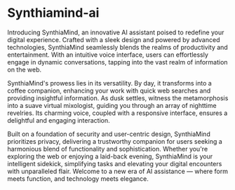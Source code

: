 # Synthiamind-ai
Introducing SynthiaMind, an innovative AI assistant poised to redefine your digital experience. Crafted with a sleek design and powered by advanced technologies, SynthiaMind seamlessly blends the realms of productivity and entertainment. With an intuitive voice interface, users can effortlessly engage in dynamic conversations, tapping into the vast realm of information on the web.

SynthiaMind's prowess lies in its versatility. By day, it transforms into a coffee companion, enhancing your work with quick web searches and providing insightful information. As dusk settles, witness the metamorphosis into a suave virtual mixologist, guiding you through an array of nighttime revelries. Its charming voice, coupled with a responsive interface, ensures a delightful and engaging interaction.

Built on a foundation of security and user-centric design, SynthiaMind prioritizes privacy, delivering a trustworthy companion for users seeking a harmonious blend of functionality and sophistication. Whether you're exploring the web or enjoying a laid-back evening, SynthiaMind is your intelligent sidekick, simplifying tasks and elevating your digital encounters with unparalleled flair. Welcome to a new era of AI assistance — where form meets function, and technology meets elegance.
